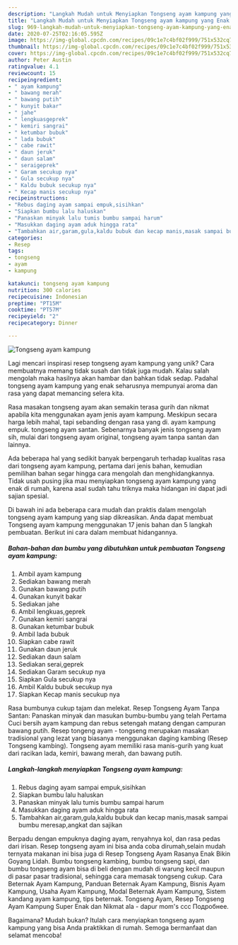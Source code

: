 ```yaml
---
description: "Langkah Mudah untuk Menyiapkan Tongseng ayam kampung yang Enak Banget"
title: "Langkah Mudah untuk Menyiapkan Tongseng ayam kampung yang Enak Banget"
slug: 969-langkah-mudah-untuk-menyiapkan-tongseng-ayam-kampung-yang-enak-banget
date: 2020-07-25T02:16:05.595Z
image: https://img-global.cpcdn.com/recipes/09c1e7c4bf02f999/751x532cq70/tongseng-ayam-kampung-foto-resep-utama.jpg
thumbnail: https://img-global.cpcdn.com/recipes/09c1e7c4bf02f999/751x532cq70/tongseng-ayam-kampung-foto-resep-utama.jpg
cover: https://img-global.cpcdn.com/recipes/09c1e7c4bf02f999/751x532cq70/tongseng-ayam-kampung-foto-resep-utama.jpg
author: Peter Austin
ratingvalue: 4.1
reviewcount: 15
recipeingredient:
- " ayam kampung"
- " bawang merah"
- " bawang putih"
- " kunyit bakar"
- " jahe"
- " lengkuasgeprek"
- " kemiri sangrai"
- " ketumbar bubuk"
- " lada bubuk"
- " cabe rawit"
- " daun jeruk"
- " daun salam"
- " seraigeprek"
- " Garam secukup nya"
- " Gula secukup nya"
- " Kaldu bubuk secukup nya"
- " Kecap manis secukup nya"
recipeinstructions:
- "Rebus daging ayam sampai empuk,sisihkan"
- "Siapkan bumbu lalu haluskan"
- "Panaskan minyak lalu tumis bumbu sampai harum"
- "Masukkan daging ayam aduk hingga rata"
- "Tambahkan air,garam,gula,kaldu bubuk dan kecap manis,masak sampai bumbu meresap,angkat dan sajikan"
categories:
- Resep
tags:
- tongseng
- ayam
- kampung

katakunci: tongseng ayam kampung 
nutrition: 300 calories
recipecuisine: Indonesian
preptime: "PT15M"
cooktime: "PT57M"
recipeyield: "2"
recipecategory: Dinner

---
```



![Tongseng ayam kampung](https://img-global.cpcdn.com/recipes/09c1e7c4bf02f999/751x532cq70/tongseng-ayam-kampung-foto-resep-utama.jpg)

Lagi mencari inspirasi resep tongseng ayam kampung yang unik? Cara membuatnya memang tidak susah dan tidak juga mudah. Kalau salah mengolah maka hasilnya akan hambar dan bahkan tidak sedap. Padahal tongseng ayam kampung yang enak seharusnya mempunyai aroma dan rasa yang dapat memancing selera kita.

Rasa masakan tongseng ayam akan semakin terasa gurih dan nikmat apabila kita menggunakan ayam jenis ayam kampung. Meskipun secara harga lebih mahal, tapi sebanding dengan rasa yang di. ayam kampung empuk. tongseng ayam santan. Sebenarnya banyak jenis tongseng ayam sih, mulai dari tongseng ayam original, tongseng ayam tanpa santan dan lainnya.

Ada beberapa hal yang sedikit banyak berpengaruh terhadap kualitas rasa dari tongseng ayam kampung, pertama dari jenis bahan, kemudian pemilihan bahan segar hingga cara mengolah dan menghidangkannya. Tidak usah pusing jika mau menyiapkan tongseng ayam kampung yang enak di rumah, karena asal sudah tahu triknya maka hidangan ini dapat jadi sajian spesial.


Di bawah ini ada beberapa cara mudah dan praktis dalam mengolah tongseng ayam kampung yang siap dikreasikan. Anda dapat membuat Tongseng ayam kampung menggunakan 17 jenis bahan dan 5 langkah pembuatan. Berikut ini cara dalam membuat hidangannya.

<!--inarticleads1-->

##### Bahan-bahan dan bumbu yang dibutuhkan untuk pembuatan Tongseng ayam kampung:

1. Ambil  ayam kampung
1. Sediakan  bawang merah
1. Gunakan  bawang putih
1. Gunakan  kunyit bakar
1. Sediakan  jahe
1. Ambil  lengkuas,geprek
1. Gunakan  kemiri sangrai
1. Gunakan  ketumbar bubuk
1. Ambil  lada bubuk
1. Siapkan  cabe rawit
1. Gunakan  daun jeruk
1. Sediakan  daun salam
1. Sediakan  serai,geprek
1. Sediakan  Garam secukup nya
1. Siapkan  Gula secukup nya
1. Ambil  Kaldu bubuk secukup nya
1. Siapkan  Kecap manis secukup nya


Rasa bumbunya cukup tajam dan melekat. Resep Tongseng Ayam Tanpa Santan: Panaskan minyak dan masukan bumbu-bumbu yang telah Pertama Cuci bersih ayam kampung dan rebus setengah matang dengan campuran bawang putih. Resep tongeng ayam - tongseng merupakan masakan tradisional yang lezat yang biasanya menggunakan daging kambing (Resep Tongseng kambing). Tongseng ayam memiliki rasa manis-gurih yang kuat dari racikan lada, kemiri, bawang merah, dan bawang putih. 

<!--inarticleads2-->

##### Langkah-langkah menyiapkan Tongseng ayam kampung:

1. Rebus daging ayam sampai empuk,sisihkan
1. Siapkan bumbu lalu haluskan
1. Panaskan minyak lalu tumis bumbu sampai harum
1. Masukkan daging ayam aduk hingga rata
1. Tambahkan air,garam,gula,kaldu bubuk dan kecap manis,masak sampai bumbu meresap,angkat dan sajikan


Berpadu dengan empuknya daging ayam, renyahnya kol, dan rasa pedas dari irisan. Resep tongseng ayam ini bisa anda coba dirumah,selain mudah ternyata makanan ini bisa juga di Resep Tongseng Ayam Rasanya Enak Bikin Goyang Lidah. Bumbu tongseng kambing, bumbu tongseng sapi, dan bumbu tongseng ayam bisa di beli dengan mudah di warung kecil maupun di pasar pasar tradisional, sehingga cara memasak tongseng cukup. Cara Beternak Ayam Kampung, Panduan Beternak Ayam Kampung, Bisnis Ayam Kampung, Usaha Ayam Kampung, Modal Beternak Ayam Kampung, Sistem kandang ayam kampung, tips beternak. Tongseng Ayam, Resep Tongseng Ayam Kampung Super Enak dan Nikmat ala - dapur mom&#39;s ccc Подробнее. 

Bagaimana? Mudah bukan? Itulah cara menyiapkan tongseng ayam kampung yang bisa Anda praktikkan di rumah. Semoga bermanfaat dan selamat mencoba!
